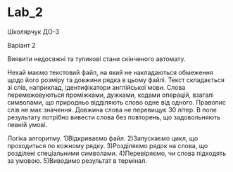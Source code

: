 # Lab_2
Школярчук ДО-3

Варіант 2

Виявити недосяжні та тупикові стани скінченого автомату.

  Нехай маємо текстовий файл, на який не накладаються обмеження щодо
його розміру та довжини рядка в цьому файлі.
  Текст складається зі слів, наприклад, ідентифікатори англійської мови.
Слова перемежовуються проміжками, дужками, кодами операцій, взагалі
символами, що природньо відділяють слово одне від одного. Правопис слів не
має значення. Довжина слова не перевищує 30 літер.
  В поле результату потрібно вивести слова без повторень, що
задовольняють певній умові.

Логіка алгоритму.
1)Відкриваємо файл.
2)Запускаємо цикл, що проходиться по кожному рядку.
3)Розділяємо рядок на слова, що розділені спеціальними символами.
4)Перевіряємо, чи слова підходять за умовою.
5)Виводимо результат в термінал.
